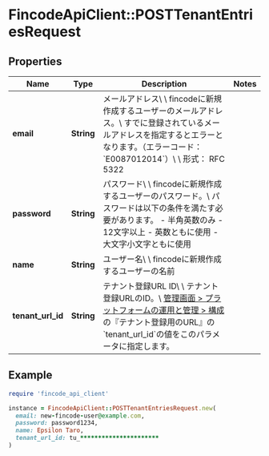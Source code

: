 # FincodeApiClient::POSTTenantEntriesRequest

## Properties

| Name | Type | Description | Notes |
| ---- | ---- | ----------- | ----- |
| **email** | **String** | メールアドレス\\ \\ fincodeに新規作成するユーザーのメールアドレス。\\ すでに登録されているメールアドレスを指定するとエラーとなります。（エラーコード：&#x60;E0087012014&#x60;）\\ \\ 形式： RFC 5322  |  |
| **password** | **String** | パスワード\\ \\ fincodeに新規作成するユーザーのパスワード。\\ パスワードは以下の条件を満たす必要があります。  - 半角英数のみ - 12文字以上 - 英数ともに使用 - 大文字小文字ともに使用  |  |
| **name** | **String** | ユーザー名\\ \\ fincodeに新規作成するユーザーの名前  |  |
| **tenant_url_id** | **String** | テナント登録URL ID\\ \\ テナント登録URLのID。\\ [管理画面 &gt; プラットフォームの運用と管理 &gt; 構成](https://dashboard.test.fincode.jp/platform/setting)の『テナント登録用のURL』の&#x60;tenant_url_id&#x60;の値をこのパラメータに指定します。  |  |

## Example

```ruby
require 'fincode_api_client'

instance = FincodeApiClient::POSTTenantEntriesRequest.new(
  email: new-fincode-user@example.com,
  password: password1234,
  name: Epsilon Taro,
  tenant_url_id: tu_**********************
)
```

